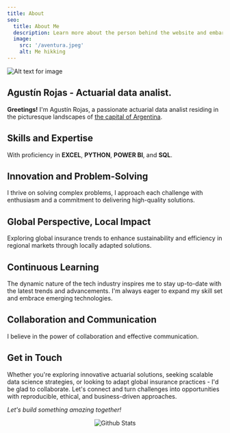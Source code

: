 ```yaml
---
title: About
seo:
  title: About Me
  description: Learn more about the person behind the website and embark on a journey of inspiration and shared experiences.
  image:
    src: '/aventura.jpeg'
    alt: Me hikking
---
```


![Alt text for image](/aventura.jpeg)


## Agustín Rojas - Actuarial data analist.

**Greetings!** I'm Agustín Rojas, a passionate actuarial data analist residing in the picturesque landscapes of [the capital of Argentina](https://es.wikipedia.org/wiki/Buenos_Aires). 

## Skills and Expertise

 With proficiency in **EXCEL**, **PYTHON**, **POWER BI**, and **SQL**. 

## Innovation and Problem-Solving

I thrive on solving complex problems, I approach each challenge with enthusiasm and a commitment to delivering high-quality solutions.

## Global Perspective, Local Impact

Exploring global insurance trends to enhance sustainability and efficiency in regional markets through locally adapted solutions.

## Continuous Learning

The dynamic nature of the tech industry inspires me to stay up-to-date with the latest trends and advancements. I'm always eager to expand my skill set and embrace emerging technologies.

## Collaboration and Communication

I believe in the power of collaboration and effective communication.

## Get in Touch

Whether you're exploring innovative actuarial solutions, seeking scalable data science strategies, or looking to adapt global insurance practices - I'd be glad  to collaborate. Let's connect and turn challenges into opportunities with reproducible, ethical, and business-driven approaches.

_Let's build something amazing together!_

<p align="center">
        <img src="https://raw.githubusercontent.com/bornmay/bornmay/Update/svg/Bottom.svg" alt="Github Stats" />
</p>  
